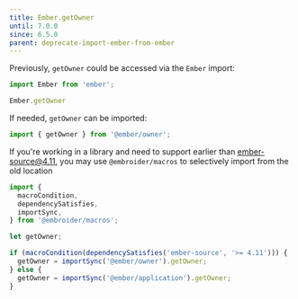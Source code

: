 ```yaml
---
title: Ember.getOwner
until: 7.0.0
since: 6.5.0
parent: deprecate-import-ember-from-ember
---
```



Previously, `getOwner` could be accessed via the `Ember` import:
```js
import Ember from 'ember';

Ember.getOwner
```

If needed, `getOwner` can be imported:
```js
import { getOwner } from '@ember/owner';
```

If you're working in a library and need to support earlier than ember-source@4.11, you may use `@embroider/macros` to selectively import from the old location
```js
import {
  macroCondition,
  dependencySatisfies,
  importSync,
} from '@embroider/macros';

let getOwner;

if (macroCondition(dependencySatisfies('ember-source', '>= 4.11'))) {
  getOwner = importSync('@ember/owner').getOwner;
} else {
  getOwner = importSync('@ember/application').getOwner;
}
```
